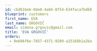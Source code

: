 ```yaml
---
id: cbd61beb-0de8-4a84-8f54-634faca7bd68
blueprint: customers
first_name: EVA
last_name: GRGOVIČ
email: simona.grgovic@gmail.com
title: 'EVA GRGOVIČ'
orders:
  - 0e686f6e-7857-4371-9209-a25168b1a2ba
---
```

